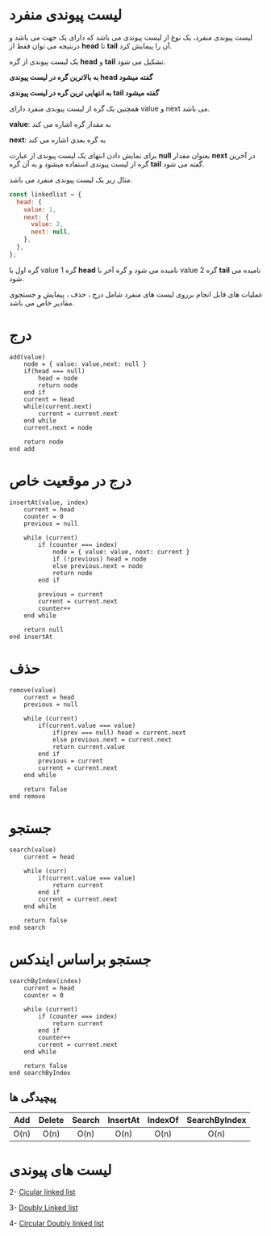 # لیست پیوندی منفرد

لیست پیوندی منفرد، یک نوع از لیست پیوندی می باشد که دارای یک جهت می باشد و درنتیجه می توان فقط از **head** تا **tail** آن را پیمایش کرد.

یک لیست پیوندی از گره **head** و **tail** تشکیل می شود.

**به بالاترین گره در لیست پیوندی head گفته میشود**

**به انتهایی ترین گره در لیست پیوندی tail گفته میشود**

همچنین یک گره از لیست پیوندی منفرد دارای value و next می باشد.

**value**: به مقدار گره اشاره می کند

**next**: به گره بعدی اشاره می کند

برای نمایش دادن انتهای یک لیست پیوندی از عبارت **null** بعنوان مقدار **next** در آخرین گره از لیست پیوندی استفاده میشود و به آن گره **tail** گفته می شود.

مثال زیر یک لیست پیوندی منفرد می باشد.

```javascript
const linkedlist = {
  head: {
    value: 1,
    next: {
      value: 2,
      next: null,
    },
  },
};
```

گره اول با value 1 گره **head** نامیده می شود و گره آخر با value 2 گره **tail** نامیده می شود.

عملیات های قابل انجام برروی لیست های منفرد شامل درج ، حذف ، پیمایش و جستجوی مقادیر خاص می باشد.

# درج

```
add(value)
    node = { value: value,next: null }
    if(head === null)
        head = node
        return node
    end if
    current = head
    while(current.next)
        current = current.next
    end while
    current.next = node

    return node
end add
```

# درج در موقعیت خاص

```
insertAt(value, index)
    current = head
    counter = 0
    previous = null

    while (current)
        if (counter === index)
            node = { value: value, next: current }
            if (!previous) head = node
            else previous.next = node
            return node
        end if

        previous = current
        current = current.next
        counter++
    end while

    return null
end insertAt
```

# حذف

```
remove(value)
    current = head
    previous = null

    while (current)
        if(current.value === value)
            if(prev === null) head = current.next
            else previous.next = current.next
            return current.value
        end if
        previous = current
        current = current.next
    end while

    return false
end remove
```

# جستجو

```
search(value)
    current = head

    while (curr)
        if(current.value === value)
            return current
        end if
        current = current.next
    end while

    return false
end search
```

# جستجو براساس ایندکس

```
searchByIndex(index)
    current = head
    counter = 0

    while (current)
        if (counter === index)
            return current
        end if
        counter++
        current = current.next
    end while

    return false
end searchByIndex
```

## پیچیدگی ها

| Add  | Delete | Search | InsertAt | IndexOf | SearchByIndex |
| :--: | :----: | :----: | :------: | :-----: | :-----------: |
| O(n) |  O(n)  |  O(n)  |   O(n)   |  O(n)   |     O(n)      |

# لیست های پیوندی

2- [Cicular linked list](https://github.com/mmdzov/data-structure/blob/main/src/2.Linked-List/2_2.Circular-Linked-List/FA-README.md)

3- [Doubly Linked list](https://github.com/mmdzov/data-structure/blob/main/src/2.Linked-List/2_3.Doubly-Linked-List/FA-README.md)

4- [Circular Doubly linked list](https://github.com/mmdzov/data-structure/blob/main/src/2.Linked-List/2_4.Circular-Doubly-Linked-List/FA-README.md)
